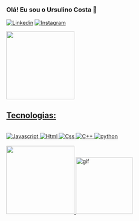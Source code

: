 
### Olá! Eu sou o Ursulino Costa 🤙

[![Linkedin](https://img.shields.io/badge/LinkedIn-0077B5?style=for-the-badge&logo=linkedin&logoColor=white/)](https://www.linkedin.com/in/ursulino-costa-0b1975156/)
[![Instagram](https://img.shields.io/badge/Instagram-E4405F?style=for-the-badge&logo=instagram&logoColor=white)](https://www.instagram.com/linnuxz/)
<a href="https://github.com/ursulinocosta">
 
  <a href="https://github.com/ursulinocosta">
  <img height = "180em" src = "https://github-readme-stats.vercel.app/api?username=ursulinocosta&show_icons=true&theme=dark&include_all_commits=true&count_private=true" />
  
## Tecnologias:
<div style="display: inline_block"><br>
<img aling="center" alt="Javascript" src="https://img.shields.io/badge/JavaScript-F7DF1E?style=for-the-badge&logo=javascript&logoColor=black"/>
<img aling="center" alt="Html" src="https://img.shields.io/badge/HTML5-E34F26?style=for-the-badge&logo=html5&logoColor=white"/>
<img aling="center" alt="Css" src="https://img.shields.io/badge/CSS3-1572B6?style=for-the-badge&logo=css3&logoColor=whit"/>
<img aling="center" alt="C++" src="https://img.shields.io/badge/C%2B%2B-00599C?style=for-the-badge&logo=c%2B%2B&logoColor=white"/>
<img aling="center" alt="python" src="https://img.shields.io/badge/Python-3776AB?style=for-the-badge&logo=python&logoColor=white"/> 
</div></br>


<img height = "180em" src = "https://github-readme-stats.vercel.app/api/top-langs/?username=ursulinocosta&theme=dark"/>
<img aling="center" alt="gif" src="https://media.giphy.com/media/ThudM9Zg6wKEmkeBZK/giphy.gif" height="150" width="150"/>
